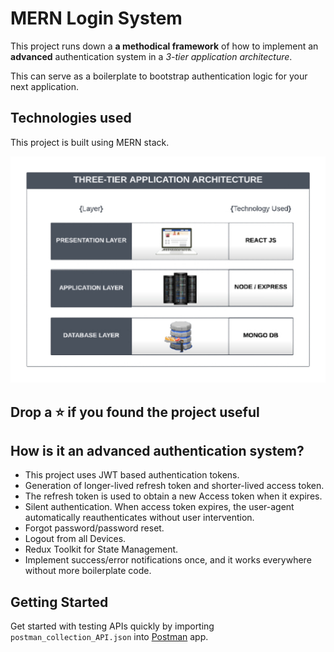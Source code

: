 # MERN Login System

This project runs down a **a methodical framework** of how to implement an **advanced** authentication system in a _3-tier application architecture_.

This can serve as a boilerplate to bootstrap authentication logic for your next application.

## Technologies used

This project is built using MERN stack.

![Application 3-tier architecture](https://github.com/hane-smitter/MERN_login_system/blob/assets/three-tier_sm.jpg?raw=true)

## Drop a ⭐ if you found the project useful

## How is it an advanced authentication system?

- This project uses JWT based authentication tokens.
- Generation of longer-lived refresh token and shorter-lived access token.
- The refresh token is used to obtain a new Access token when it expires.
- Silent authentication. When access token expires, the user-agent automatically reauthenticates without user intervention.
- Forgot password/password reset.
- Logout from all Devices.
- Redux Toolkit for State Management.
- Implement success/error notifications once, and it works everywhere without more boilerplate code.

## Getting Started

<!-- A **methodical guide** on how to create the modern day authentication Logic for <strong>Single Page Applications(SPA<small>s</small>)</strong> that communicate with <strong>API<small>s</small></strong>. -->

Get started with testing APIs quickly by importing `postman_collection_API.json` into [Postman](https://www.postman.com/company/about-postman/) app.

<!--
Possible titles

- Build a MERN authentication system with security implementation in mind
 -->
